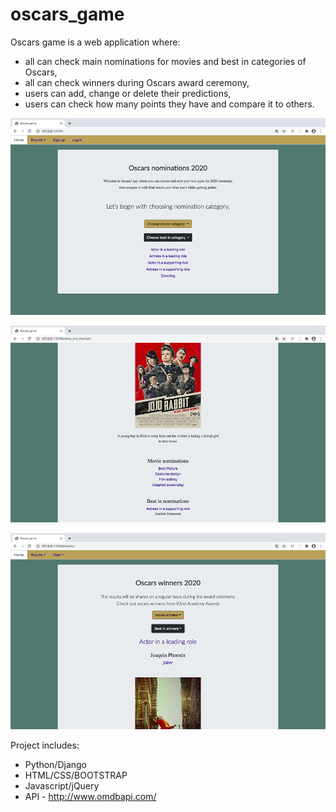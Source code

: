 # oscars_game

Oscars game is a web application where:
- all can check main nominations for movies and best in categories of Oscars,
- all can check winners during Oscars award ceremony,
- users can add, change or delete their predictions,
- users can check how many points they have and compare it to others.
 

![](oscars_screens/home_page.png)


![](oscars_screens/movie_details.png)


![](oscars_screens/winners.png)


Project includes:
- Python/Django
- HTML/CSS/BOOTSTRAP
- Javascript/jQuery
- API - http://www.omdbapi.com/

